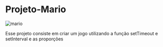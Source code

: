 # Projeto-Mario
![mario](https://user-images.githubusercontent.com/91035340/188350476-a54b85c9-c5de-43f6-b603-ee05db0862b2.png)

<p>Esse projeto consiste em criar um jogo utilizando a função setTimeout e setInterval e as proporções</p>
